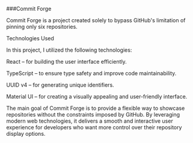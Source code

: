 ###Commit Forge

Commit Forge is a project created solely to bypass GitHub's limitation of pinning only six repositories.

Technologies Used

In this project, I utilized the following technologies:

React – for building the user interface efficiently.

TypeScript – to ensure type safety and improve code maintainability.

UUID v4 – for generating unique identifiers.

Material UI – for creating a visually appealing and user-friendly interface.

The main goal of Commit Forge is to provide a flexible way to showcase repositories without the constraints imposed by GitHub. By leveraging modern web technologies, it delivers a smooth and interactive user experience for developers who want more control over their repository display options.

